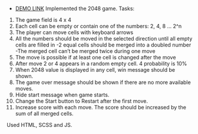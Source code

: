 - [DEMO LINK](https://Dina-Samoilova.github.io/2048-game/)
Implemented the 2048 game.
Tasks:
1. The game field is 4 x 4
2. Each cell can be empty or contain one of the numbers: 2, 4, 8 ... 2^n
3. The player can move cells with keyboard arrows
4. All the numbers should be moved in the selected direction until all empty cells are filled in
    -2 equal cells should be merged into a doubled number
    -The merged cell can’t be merged twice during one move
5. The move is possible if at least one cell is changed after the move
6. After move 2 or 4 appears in a random empty cell. 4 probability is 10%
7. When 2048 value is displayed in any cell, win message should be shown.
8. The game over message should be shown if there are no more available moves.
9. Hide start message when game starts.
10. Change the Start button to Restart after the first move.
11. Increase score with each move. The score should be increased by the sum of all merged cells.

Used HTML, SCSS and JS.
